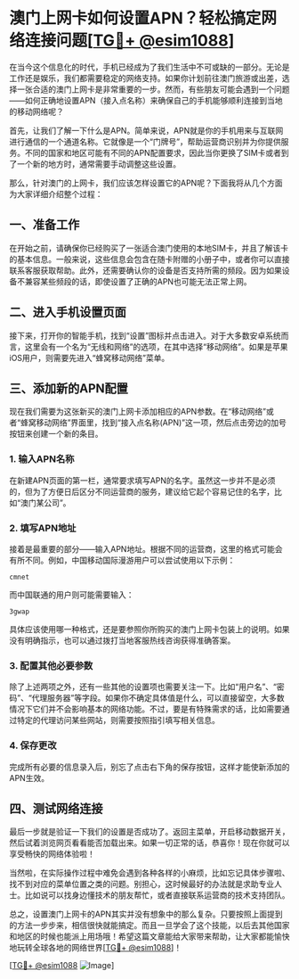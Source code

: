 # 澳门上网卡如何设置APN？轻松搞定网络连接问题[[TG💪+ @esim1088](https://t.me/s/esim1088)]

在当今这个信息化的时代，手机已经成为了我们生活中不可或缺的一部分。无论是工作还是娱乐，我们都需要稳定的网络支持。如果你计划前往澳门旅游或出差，选择一张合适的澳门上网卡是非常重要的一步。然而，有些朋友可能会遇到一个问题——如何正确地设置APN（接入点名称）来确保自己的手机能够顺利连接到当地的移动网络呢？

首先，让我们了解一下什么是APN。简单来说，APN就是你的手机用来与互联网进行通信的一个通道名称。它就像是一个“门牌号”，帮助运营商识别并为你提供服务。不同的国家和地区可能有不同的APN配置要求，因此当你更换了SIM卡或者到了一个新的地方时，通常需要手动调整这些设置。

那么，针对澳门的上网卡，我们应该怎样设置它的APN呢？下面我将从几个方面为大家详细介绍整个过程：

## 一、准备工作

在开始之前，请确保你已经购买了一张适合澳门使用的本地SIM卡，并且了解该卡的基本信息。一般来说，这些信息会包含在随卡附赠的小册子中，或者你可以直接联系客服获取帮助。此外，还需要确认你的设备是否支持所需的频段。因为如果设备不兼容某些频段的话，即使设置了正确的APN也可能无法正常上网。

## 二、进入手机设置页面

接下来，打开你的智能手机，找到“设置”图标并点击进入。对于大多数安卓系统而言，这里会有一个名为“无线和网络”的选项，在其中选择“移动网络”。如果是苹果iOS用户，则需要先进入“蜂窝移动网络”菜单。

## 三、添加新的APN配置

现在我们需要为这张新买的澳门上网卡添加相应的APN参数。在“移动网络”或者“蜂窝移动网络”界面里，找到“接入点名称(APN)”这一项，然后点击旁边的加号按钮来创建一个新的条目。

### 1. 输入APN名称
在新建APN页面的第一栏，通常要求填写APN的名字。虽然这一步并不是必须的，但为了方便日后区分不同运营商的服务，建议给它起个容易记住的名字，比如“澳门某公司”。

### 2. 填写APN地址
接着是最重要的部分——输入APN地址。根据不同的运营商，这里的格式可能会有所不同。例如，中国移动国际漫游用户可以尝试使用以下示例：
```
cmnet
```
而中国联通的用户则可能需要输入：
```
3gwap
```
具体应该使用哪一种格式，还是要参照你所购买的澳门上网卡包装上的说明。如果没有明确指示，也可以通过拨打当地客服热线咨询获得准确答案。

### 3. 配置其他必要参数
除了上述两项之外，还有一些其他的设置项也需要关注一下。比如“用户名”、“密码”、“代理服务器”等字段。如果你不确定具体值是什么，可以直接留空，大多数情况下它们并不会影响基本的网络功能。不过，要是有特殊需求的话，比如需要通过特定的代理访问某些网站，则需要按照指引填写相关信息。

### 4. 保存更改
完成所有必要的信息录入后，别忘了点击右下角的保存按钮，这样才能使新添加的APN生效。

## 四、测试网络连接

最后一步就是验证一下我们的设置是否成功了。返回主菜单，开启移动数据开关，然后试着浏览网页看看能否加载出来。如果一切正常的话，恭喜你！现在你就可以享受畅快的网络体验啦！

当然啦，在实际操作过程中难免会遇到各种各样的小麻烦，比如忘记具体步骤啦、找不到对应的菜单位置之类的问题。别担心，这时候最好的办法就是求助专业人士。比如说可以找身边懂技术的朋友帮忙，或者直接联系运营商的技术支持团队。

总之，设置澳门上网卡的APN其实并没有想象中的那么复杂。只要按照上面提到的方法一步步来，相信很快就能搞定。而且一旦学会了这个技能，以后去其他国家和地区的时候也能派上用场哦！希望这篇文章能给大家带来帮助，让大家都能愉快地玩转全球各地的网络世界[[TG💪+ @esim1088](https://t.me/s/esim1088)]！

[[TG💪+ @esim1088](https://t.me/s/esim1088) ![Image](https://i.postimg.cc/4NQfJmqS/Snipaste-2025-05-13-00-14-12.png)]